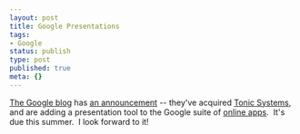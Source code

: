 ```yaml
---
layout: post
title: Google Presentations
tags:
- Google
status: publish
type: post
published: true
meta: {}
---
```

<a href="http://googleblog.blogspot.com/">The Google blog</a> has <a href="http://googleblog.blogspot.com/2007/04/were-expecting.html">an announcement</a> -- they've acquired <a href="http://www.tonicsystems.com/">Tonic Systems</a>, and are adding a presentation tool to the Google suite of <a href="http://www.google.com/a/">online apps</a>.  It's due this summer.  I look forward to it!
